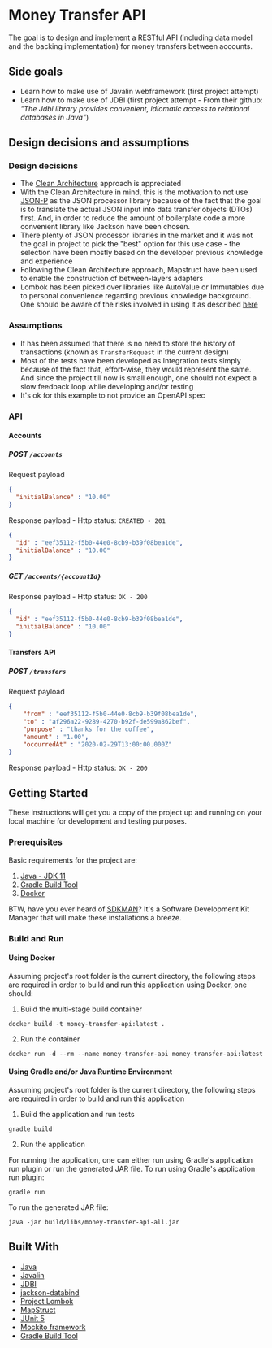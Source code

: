 # Money Transfer API

The goal is to design and implement a RESTful API (including data model and the backing implementation) for money transfers between accounts.

## Side goals
* Learn how to make use of Javalin webframework (first project attempt)
* Learn how to make use of JDBI (first project attempt - From their github: *"The Jdbi library provides convenient, idiomatic access to relational databases in Java"*) 

## Design decisions and assumptions

### Design decisions
- The [Clean Architecture](https://blog.cleancoder.com/uncle-bob/2012/08/13/the-clean-architecture.html) approach is appreciated
- With the Clean Architecture in mind, this is the motivation to not use [JSON-P](https://javaee.github.io/jsonp/index.html) as the JSON processor library because of the fact that the goal is to translate the actual JSON input into data transfer objects (DTOs) first. And, in order to reduce the amount of boilerplate code a more convenient library like Jackson have been chosen.
- There plenty of JSON processor libraries in the market and it was not the goal in project to pick the "best" option for this use case - the selection have been mostly based on the developer previous knowledge and experience 
- Following the Clean Architecture approach, Mapstruct have been used to enable the construction of between-layers adapters
- Lombok has been picked over libraries like AutoValue or Immutables due to personal convenience regarding previous knowledge background. One should be aware of the risks involved in using it as described [here](https://medium.com/@vgonzalo/dont-use-lombok-672418daa819)

### Assumptions
- It has been assumed that there is no need to store the history of transactions (known as `TransferRequest` in the current design)
- Most of the tests have been developed as Integration tests simply because of the fact that, effort-wise, they would represent the same. And since the project till now is small enough, one should not expect a slow feedback loop while developing and/or testing
- It's ok for this example to not provide an OpenAPI spec

### API

#### Accounts

##### POST `/accounts`

Request payload
```json
{
  "initialBalance" : "10.00"
}
```

Response payload - Http status: `CREATED - 201`
```json
{
  "id" : "eef35112-f5b0-44e0-8cb9-b39f08bea1de",
  "initialBalance" : "10.00"
}
```

##### GET `/accounts/{accountId}`

Response payload - Http status: `OK - 200`
```json
{
  "id" : "eef35112-f5b0-44e0-8cb9-b39f08bea1de",
  "initialBalance" : "10.00"
}
```

#### Transfers API

##### POST `/transfers`

Request payload
```json
{
	"from" : "eef35112-f5b0-44e0-8cb9-b39f08bea1de",
	"to" : "af296a22-9289-4270-b92f-de599a862bef",
	"purpose" : "thanks for the coffee",
	"amount" : "1.00",
	"occurredAt" : "2020-02-29T13:00:00.000Z"
}
```

Response payload - Http status: `OK - 200`

## Getting Started

These instructions will get you a copy of the project up and running on your local machine for development and testing purposes.

### Prerequisites

Basic requirements for the project are:

1. [Java - JDK 11](https://adoptopenjdk.net/?variant=openjdk11&jvmVariant=hotspot)
2. [Gradle Build Tool](https://gradle.org/)
3. [Docker](https://www.docker.com/)

BTW, have you ever heard of [SDKMAN](https://sdkman.io/)? 
It's a Software Development Kit Manager that will make these installations a breeze.

### Build and Run

#### Using Docker

Assuming project's root folder is the current directory, the following steps are required in order to build and run this application using Docker, one should:

1. Build the multi-stage build container

```
docker build -t money-transfer-api:latest .
```

2. Run the container

```
docker run -d --rm --name money-transfer-api money-transfer-api:latest
```

#### Using Gradle and/or Java Runtime Environment

Assuming project's root folder is the current directory, the following steps are required in order to build and run this application

1. Build the application and run tests

```
gradle build
```

2. Run the application

For running the application, one can either run using Gradle's application run plugin or run the generated JAR file.
To run using Gradle's application run plugin:
```
gradle run
```

To run the generated JAR file:
```
java -jar build/libs/money-transfer-api-all.jar
```

## Built With

* [Java](https://www.java.com/en/)
* [Javalin](https://javalin.io/)
* [JDBI](https://github.com/jdbi/jdbi)
* [jackson-databind](https://github.com/FasterXML/jackson-databind)
* [Project Lombok](https://projectlombok.org/)
* [MapStruct](https://mapstruct.org/)
* [JUnit 5](https://junit.org/junit5/)
* [Mockito framework](https://site.mockito.org/)
* [Gradle Build Tool](https://gradle.org/)